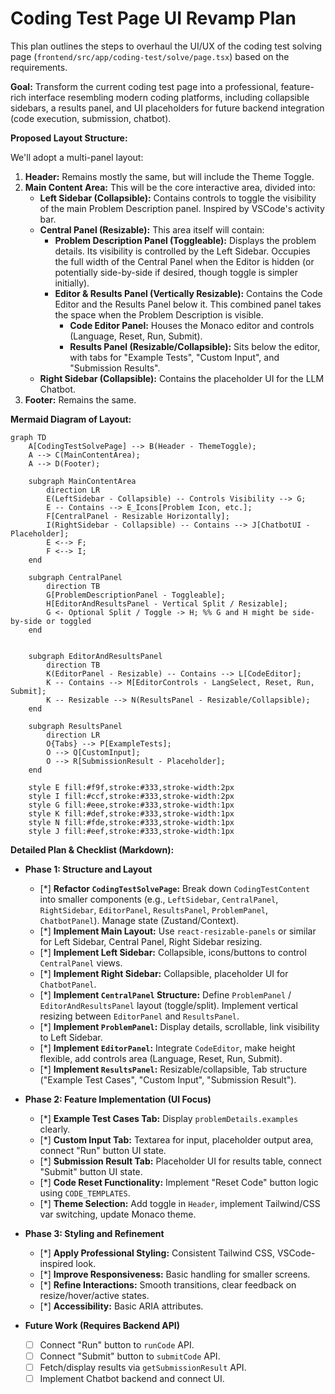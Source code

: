 # Coding Test Page UI Revamp Plan

This plan outlines the steps to overhaul the UI/UX of the coding test solving page (`frontend/src/app/coding-test/solve/page.tsx`) based on the requirements.

**Goal:** Transform the current coding test page into a professional, feature-rich interface resembling modern coding platforms, including collapsible sidebars, a results panel, and UI placeholders for future backend integration (code execution, submission, chatbot).

**Proposed Layout Structure:**

We'll adopt a multi-panel layout:

1. **Header:** Remains mostly the same, but will include the Theme Toggle.
2. **Main Content Area:** This will be the core interactive area, divided into:
   - **Left Sidebar (Collapsible):** Contains controls to toggle the visibility of the main Problem Description panel. Inspired by VSCode's activity bar.
   - **Central Panel (Resizable):** This area itself will contain:
     - **Problem Description Panel (Toggleable):** Displays the problem details. Its visibility is controlled by the Left Sidebar. Occupies the full width of the Central Panel when the Editor is hidden (or potentially side-by-side if desired, though toggle is simpler initially).
     - **Editor &amp; Results Panel (Vertically Resizable):** Contains the Code Editor and the Results Panel below it. This combined panel takes the space when the Problem Description is visible.
       - **Code Editor Panel:** Houses the Monaco editor and controls (Language, Reset, Run, Submit).
       - **Results Panel (Resizable/Collapsible):** Sits below the editor, with tabs for "Example Tests", "Custom Input", and "Submission Results".
   - **Right Sidebar (Collapsible):** Contains the placeholder UI for the LLM Chatbot.
3. **Footer:** Remains the same.

**Mermaid Diagram of Layout:**

```mermaid
graph TD
    A[CodingTestSolvePage] --> B(Header - ThemeToggle);
    A --> C(MainContentArea);
    A --> D(Footer);

    subgraph MainContentArea
        direction LR
        E(LeftSidebar - Collapsible) -- Controls Visibility --> G;
        E -- Contains --> E_Icons[Problem Icon, etc.];
        F[CentralPanel - Resizable Horizontally];
        I(RightSidebar - Collapsible) -- Contains --> J[ChatbotUI - Placeholder];
        E <--> F;
        F <--> I;
    end

    subgraph CentralPanel
        direction TB
        G[ProblemDescriptionPanel - Toggleable];
        H[EditorAndResultsPanel - Vertical Split / Resizable];
        G <- Optional Split / Toggle -> H; %% G and H might be side-by-side or toggled
    end


    subgraph EditorAndResultsPanel
        direction TB
        K(EditorPanel - Resizable) -- Contains --> L[CodeEditor];
        K -- Contains --> M[EditorControls - LangSelect, Reset, Run, Submit];
        K -- Resizable --> N(ResultsPanel - Resizable/Collapsible);
    end

    subgraph ResultsPanel
        direction LR
        O{Tabs} --> P[ExampleTests];
        O --> Q[CustomInput];
        O --> R[SubmissionResult - Placeholder];
    end

    style E fill:#f9f,stroke:#333,stroke-width:2px
    style I fill:#ccf,stroke:#333,stroke-width:2px
    style G fill:#eee,stroke:#333,stroke-width:1px
    style K fill:#def,stroke:#333,stroke-width:1px
    style N fill:#fde,stroke:#333,stroke-width:1px
    style J fill:#eef,stroke:#333,stroke-width:1px
```

**Detailed Plan &amp; Checklist (Markdown):**

- **Phase 1: Structure and Layout**

  - [*] **Refactor `CodingTestSolvePage`:** Break down `CodingTestContent` into smaller components (e.g., `LeftSidebar`, `CentralPanel`, `RightSidebar`, `EditorPanel`, `ResultsPanel`, `ProblemPanel`, `ChatbotPanel`). Manage state (Zustand/Context).
  - [*] **Implement Main Layout:** Use `react-resizable-panels` or similar for Left Sidebar, Central Panel, Right Sidebar resizing.
  - [*] **Implement Left Sidebar:** Collapsible, icons/buttons to control `CentralPanel` views.
  - [*] **Implement Right Sidebar:** Collapsible, placeholder UI for `ChatbotPanel`.
  - [*] **Implement `CentralPanel` Structure:** Define `ProblemPanel` / `EditorAndResultsPanel` layout (toggle/split). Implement vertical resizing between `EditorPanel` and `ResultsPanel`.
  - [*] **Implement `ProblemPanel`:** Display details, scrollable, link visibility to Left Sidebar.
  - [*] **Implement `EditorPanel`:** Integrate `CodeEditor`, make height flexible, add controls area (Language, Reset, Run, Submit).
  - [*] **Implement `ResultsPanel`:** Resizable/collapsible, Tab structure ("Example Test Cases", "Custom Input", "Submission Result").

- **Phase 2: Feature Implementation (UI Focus)**

  - [*] **Example Test Cases Tab:** Display `problemDetails.examples` clearly.
  - [*] **Custom Input Tab:** Textarea for input, placeholder output area, connect "Run" button UI state.
  - [*] **Submission Result Tab:** Placeholder UI for results table, connect "Submit" button UI state.
  - [*] **Code Reset Functionality:** Implement "Reset Code" button logic using `CODE_TEMPLATES`.
  - [*] **Theme Selection:** Add toggle in `Header`, implement Tailwind/CSS var switching, update Monaco theme.

- **Phase 3: Styling and Refinement**

  - [*] **Apply Professional Styling:** Consistent Tailwind CSS, VSCode-inspired look.
  - [*] **Improve Responsiveness:** Basic handling for smaller screens.
  - [*] **Refine Interactions:** Smooth transitions, clear feedback on resize/hover/active states.
  - [*] **Accessibility:** Basic ARIA attributes.

- **Future Work (Requires Backend API)**
  - [ ] Connect "Run" button to `runCode` API.
  - [ ] Connect "Submit" button to `submitCode` API.
  - [ ] Fetch/display results via `getSubmissionResult` API.
  - [ ] Implement Chatbot backend and connect UI.
